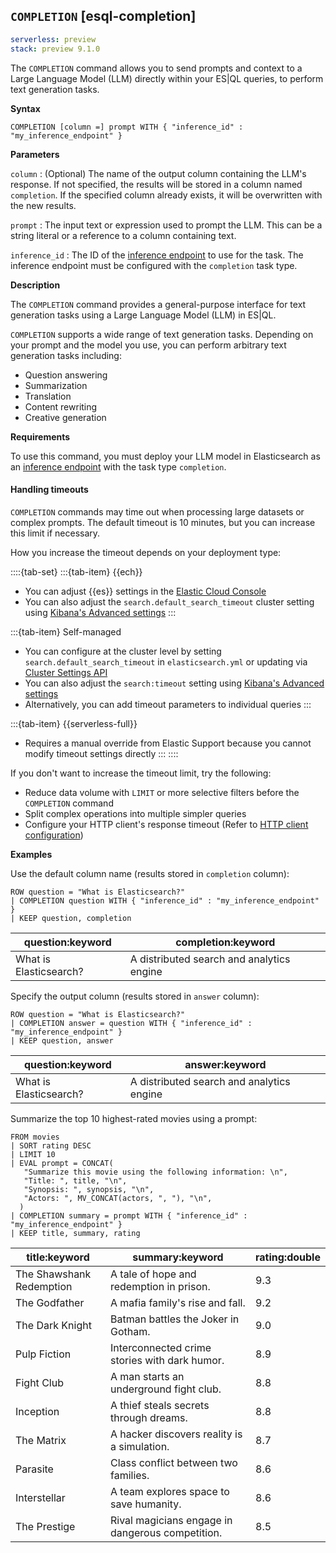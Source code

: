 ## `COMPLETION` [esql-completion]

```yaml {applies_to}
serverless: preview
stack: preview 9.1.0
```

The `COMPLETION` command allows you to send prompts and context to a Large Language Model (LLM) directly within your ES|QL queries, to perform text generation tasks.

**Syntax**

```esql
COMPLETION [column =] prompt WITH { "inference_id" : "my_inference_endpoint" }
```

**Parameters**

`column`
:   (Optional) The name of the output column containing the LLM's response.
    If not specified, the results will be stored in a column named `completion`.
    If the specified column already exists, it will be overwritten with the new results.

`prompt`
:   The input text or expression used to prompt the LLM.
    This can be a string literal or a reference to a column containing text.

`inference_id`
:   The ID of the [inference endpoint](docs-content://explore-analyze/elastic-inference/inference-api.md) to use for the task.
    The inference endpoint must be configured with the `completion` task type.

**Description**

The `COMPLETION` command provides a general-purpose interface for
text generation tasks using a Large Language Model (LLM) in ES|QL.

`COMPLETION` supports a wide range of text generation tasks. Depending on your
prompt and the model you use, you can perform arbitrary text generation tasks
including:

- Question answering
- Summarization
- Translation
- Content rewriting
- Creative generation

**Requirements**

To use this command, you must deploy your LLM model in Elasticsearch as
an [inference endpoint](https://www.elastic.co/docs/api/doc/elasticsearch/operation/operation-inference-put) with the
task type `completion`.

#### Handling timeouts

`COMPLETION` commands may time out when processing large datasets or complex prompts. The default timeout is 10 minutes, but you can increase this limit if necessary.

How you increase the timeout depends on your deployment type:

::::{tab-set}
:::{tab-item} {{ech}}
* You can adjust {{es}} settings in the [Elastic Cloud Console](docs-content://deploy-manage/deploy/elastic-cloud/edit-stack-settings.md)
* You can also adjust the `search.default_search_timeout` cluster setting using [Kibana's Advanced settings](kibana://reference/advanced-settings.md#kibana-search-settings)
:::

:::{tab-item} Self-managed
* You can configure at the cluster level by setting `search.default_search_timeout` in `elasticsearch.yml` or updating via [Cluster Settings API](https://www.elastic.co/docs/api/doc/elasticsearch/operation/operation-cluster-put-settings)
* You can also adjust the `search:timeout` setting using [Kibana's Advanced settings](kibana://reference/advanced-settings.md#kibana-search-settings)
* Alternatively, you can add timeout parameters to individual queries
:::

:::{tab-item} {{serverless-full}}
* Requires a manual override from Elastic Support because you cannot modify timeout settings directly
:::
::::

If you don't want to increase the timeout limit, try the following:

* Reduce data volume with `LIMIT` or more selective filters before the `COMPLETION` command
* Split complex operations into multiple simpler queries 
* Configure your HTTP client's response timeout (Refer to [HTTP client configuration](/reference/elasticsearch/configuration-reference/networking-settings.md#_http_client_configuration))


**Examples**

Use the default column name (results stored in `completion` column):

```esql
ROW question = "What is Elasticsearch?"
| COMPLETION question WITH { "inference_id" : "my_inference_endpoint" }
| KEEP question, completion
```

| question:keyword       | completion:keyword                        |
|------------------------|-------------------------------------------|
| What is Elasticsearch? | A distributed search and analytics engine |

Specify the output column (results stored in `answer` column):

```esql
ROW question = "What is Elasticsearch?"
| COMPLETION answer = question WITH { "inference_id" : "my_inference_endpoint" }
| KEEP question, answer
```

| question:keyword | answer:keyword |
| --- | --- |
| What is Elasticsearch? | A distributed search and analytics engine |

Summarize the top 10 highest-rated movies using a prompt:

```esql
FROM movies
| SORT rating DESC
| LIMIT 10
| EVAL prompt = CONCAT(
   "Summarize this movie using the following information: \n",
   "Title: ", title, "\n",
   "Synopsis: ", synopsis, "\n",
   "Actors: ", MV_CONCAT(actors, ", "), "\n",
  )
| COMPLETION summary = prompt WITH { "inference_id" : "my_inference_endpoint" }
| KEEP title, summary, rating
```


| title:keyword | summary:keyword | rating:double |
| --- | --- | --- |
| The Shawshank Redemption | A tale of hope and redemption in prison. | 9.3 |
| The Godfather | A mafia family's rise and fall. | 9.2 |
| The Dark Knight | Batman battles the Joker in Gotham. | 9.0 |
| Pulp Fiction | Interconnected crime stories with dark humor. | 8.9 |
| Fight Club | A man starts an underground fight club. | 8.8 |
| Inception | A thief steals secrets through dreams. | 8.8 |
| The Matrix | A hacker discovers reality is a simulation. | 8.7 |
| Parasite | Class conflict between two families. | 8.6 |
| Interstellar | A team explores space to save humanity. | 8.6 |
| The Prestige | Rival magicians engage in dangerous competition. | 8.5 |
